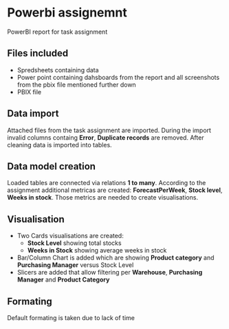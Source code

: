 # Powerbi assignemnt
PowerBI report for task assignment

## Files included
- Spredsheets containing data 
- Power point containing dahsboards from the report and all screenshots from the pbix file mentioned further down
- PBIX file 

## Data import
Attached files from the task assignment are imported. During the import invalid columns containg **Error**, **Duplicate records** are removed. After cleaning data is imported into tables.

## Data model creation
Loaded tables are connected via relations **1 to many**. According to the assignment additional metricas are created: **ForecastPerWeek**, **Stock level**, **Weeks in stock**. Those metrics are needed to create visualisations. 

## Visualisation
- Two Cards visualisations are created:
  - **Stock Level** showing total stocks
  - **Weeks in Stock** showing average weeks in stock
- Bar/Column Chart is added which are showing **Product category** and **Purchasing Manager** versus Stock Level
- Slicers are added that allow filtering per **Warehouse**, **Purchasing Manager** and **Product Category**

## Formating
Default formating is taken due to lack of time


